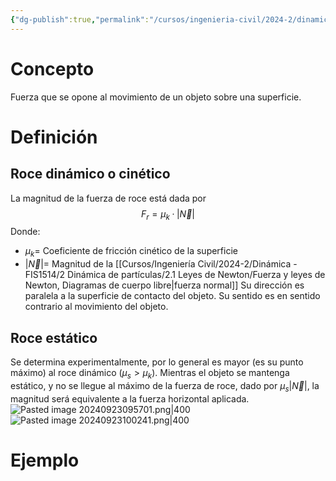 ```yaml
---
{"dg-publish":true,"permalink":"/cursos/ingenieria-civil/2024-2/dinamica-fis-1514/2-dinamica-de-particulas/2-1-leyes-de-newton/fuerza-de-roce-o-friccion/","tags":["ExFIS1514"]}
---
```


# Concepto
Fuerza que se opone al movimiento de un objeto sobre una superficie.
# Definición
## Roce dinámico o cinético
La magnitud de la fuerza de roce está dada por 
$$
F_{r}=\mu_{k}·\lvert \vec{N} \rvert 
$$
Donde:
- $\mu_{k}=$ Coeficiente de fricción cinético de la superficie
- $\lvert \vec{N} \rvert=$ Magnitud de la [[Cursos/Ingeniería Civil/2024-2/Dinámica - FIS1514/2 Dinámica de partículas/2.1 Leyes de Newton/Fuerza y leyes de Newton, Diagramas de cuerpo libre\|fuerza normal]] 
Su dirección es paralela a la superficie de contacto del objeto. Su sentido es en sentido contrario al movimiento del objeto.
## Roce estático
Se determina experimentalmente, por lo general es mayor (es su punto máximo) al roce dinámico ($\mu _s>\mu_{k}$).
Mientras el objeto se mantenga estático, y no se llegue al máximo de la fuerza de roce, dado por $\mu_{s} \lvert \vec{N} \rvert$, la magnitud será equivalente a la fuerza horizontal aplicada.
![Pasted image 20240923095701.png|400](/img/user/Cursos/Ingenier%C3%ADa%20Civil/2024-2/Din%C3%A1mica%20-%20FIS1514/2%20Din%C3%A1mica%20de%20part%C3%ADculas/2.1%20Leyes%20de%20Newton/attachments/Pasted%20image%2020240923095701.png)
![Pasted image 20240923100241.png|400](/img/user/Cursos/Ingenier%C3%ADa%20Civil/2024-2/Din%C3%A1mica%20-%20FIS1514/2%20Din%C3%A1mica%20de%20part%C3%ADculas/2.1%20Leyes%20de%20Newton/attachments/Pasted%20image%2020240923100241.png)
# Ejemplo